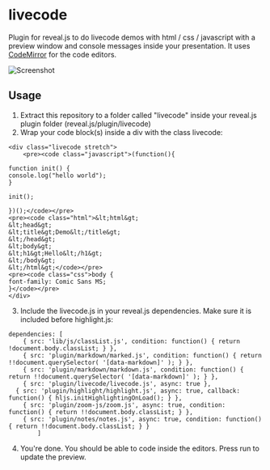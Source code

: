 # livecode

Plugin for reveal.js to do livecode demos with html / css / javascript with a preview window and console messages inside your presentation.
It uses [CodeMirror](https://github.com/codemirror/CodeMirror) for the code editors.

![Screenshot](../../blob/master/screenshot.png?raw=true)

## Usage

1. Extract this repository to a folder called "livecode" inside your reveal.js plugin folder (reveal.js/plugin/livecode)
2. Wrap your code block(s) inside a div with the class livecode:

```
<div class="livecode stretch">
	<pre><code class="javascript">(function(){

function init() {
console.log("hello world");
}

init();

})();</code></pre>
<pre><code class="html">&lt;html&gt;
&lt;head&gt;
&lt;title&gt;Demo&lt;/title&gt;
&lt;/head&gt;
&lt;body&gt;
&lt;h1&gt;Hello&lt;/h1&gt;
&lt;/body&gt;
&lt;/html&gt;</code></pre>
<pre><code class="css">body {
font-family: Comic Sans MS;
}</code></pre>
</div>
```

3. Include the livecode.js in your reveal.js dependencies. Make sure it is included before highlight.js:

```
dependencies: [
	{ src: 'lib/js/classList.js', condition: function() { return !document.body.classList; } },
	{ src: 'plugin/markdown/marked.js', condition: function() { return !!document.querySelector( '[data-markdown]' ); } },
	{ src: 'plugin/markdown/markdown.js', condition: function() { return !!document.querySelector( '[data-markdown]' ); } },
	{ src: 'plugin/livecode/livecode.js', async: true },
  { src: 'plugin/highlight/highlight.js', async: true, callback: function() { hljs.initHighlightingOnLoad(); } },
	{ src: 'plugin/zoom-js/zoom.js', async: true, condition: function() { return !!document.body.classList; } },
	{ src: 'plugin/notes/notes.js', async: true, condition: function() { return !!document.body.classList; } }
		]
```

4. You're done. You should be able to code inside the editors. Press run to update the preview.